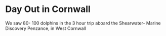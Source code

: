 <!DOCTYPE html>
<html>
<head>
<title>Day Out in Cornwall</title>
</head>
<body>

<h1>Day Out in Cornwall</h1>
<p>We saw 80- 100 dolphins in the 3 hour trip aboard the Shearwater- Marine Discovery Penzance, in West Cornwall</p>

</body>
</html>



